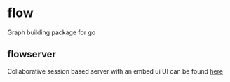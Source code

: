# flow

Graph building package for go

## flowserver

Collaborative session based server with an embed ui
UI can be found [here](http:/github.com/hexasoftware/flow-ui)
